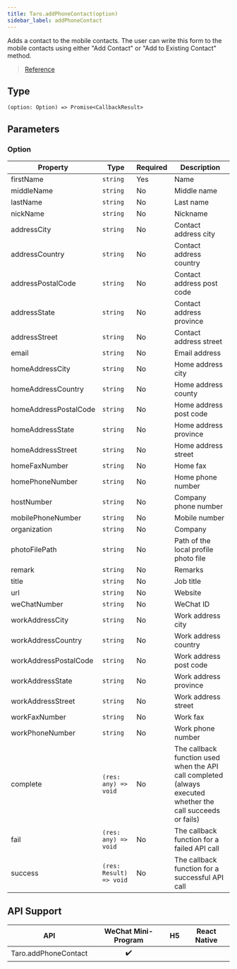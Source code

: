 ```yaml
---
title: Taro.addPhoneContact(option)
sidebar_label: addPhoneContact
---
```


Adds a contact to the mobile contacts. The user can write this form to the mobile contacts using either "Add Contact" or "Add to Existing Contact" method.

> [Reference](https://developers.weixin.qq.com/miniprogram/en/dev/api/device/contact/wx.addPhoneContact.html)

## Type

```tsx
(option: Option) => Promise<CallbackResult>
```

## Parameters

### Option

<table>
  <thead>
    <tr>
      <th>Property</th>
      <th>Type</th>
      <th style={{ textAlign: "center"}}>Required</th>
      <th>Description</th>
    </tr>
  </thead>
  <tbody>
    <tr>
      <td>firstName</td>
      <td><code>string</code></td>
      <td style={{ textAlign: "center"}}>Yes</td>
      <td>Name</td>
    </tr>
    <tr>
      <td>middleName</td>
      <td><code>string</code></td>
      <td style={{ textAlign: "center"}}>No</td>
      <td>Middle name</td>
    </tr>
    <tr>
      <td>lastName</td>
      <td><code>string</code></td>
      <td style={{ textAlign: "center"}}>No</td>
      <td>Last name</td>
    </tr>
    <tr>
      <td>nickName</td>
      <td><code>string</code></td>
      <td style={{ textAlign: "center"}}>No</td>
      <td>Nickname</td>
    </tr>
    <tr>
      <td>addressCity</td>
      <td><code>string</code></td>
      <td style={{ textAlign: "center"}}>No</td>
      <td>Contact address city</td>
    </tr>
    <tr>
      <td>addressCountry</td>
      <td><code>string</code></td>
      <td style={{ textAlign: "center"}}>No</td>
      <td>Contact address country</td>
    </tr>
    <tr>
      <td>addressPostalCode</td>
      <td><code>string</code></td>
      <td style={{ textAlign: "center"}}>No</td>
      <td>Contact address post code</td>
    </tr>
    <tr>
      <td>addressState</td>
      <td><code>string</code></td>
      <td style={{ textAlign: "center"}}>No</td>
      <td>Contact address province</td>
    </tr>
    <tr>
      <td>addressStreet</td>
      <td><code>string</code></td>
      <td style={{ textAlign: "center"}}>No</td>
      <td>Contact address street</td>
    </tr>
    <tr>
      <td>email</td>
      <td><code>string</code></td>
      <td style={{ textAlign: "center"}}>No</td>
      <td>Email address</td>
    </tr>
    <tr>
      <td>homeAddressCity</td>
      <td><code>string</code></td>
      <td style={{ textAlign: "center"}}>No</td>
      <td>Home address city</td>
    </tr>
    <tr>
      <td>homeAddressCountry</td>
      <td><code>string</code></td>
      <td style={{ textAlign: "center"}}>No</td>
      <td>Home address county</td>
    </tr>
    <tr>
      <td>homeAddressPostalCode</td>
      <td><code>string</code></td>
      <td style={{ textAlign: "center"}}>No</td>
      <td>Home address post code</td>
    </tr>
    <tr>
      <td>homeAddressState</td>
      <td><code>string</code></td>
      <td style={{ textAlign: "center"}}>No</td>
      <td>Home address province</td>
    </tr>
    <tr>
      <td>homeAddressStreet</td>
      <td><code>string</code></td>
      <td style={{ textAlign: "center"}}>No</td>
      <td>Home address street</td>
    </tr>
    <tr>
      <td>homeFaxNumber</td>
      <td><code>string</code></td>
      <td style={{ textAlign: "center"}}>No</td>
      <td>Home fax</td>
    </tr>
    <tr>
      <td>homePhoneNumber</td>
      <td><code>string</code></td>
      <td style={{ textAlign: "center"}}>No</td>
      <td>Home phone number</td>
    </tr>
    <tr>
      <td>hostNumber</td>
      <td><code>string</code></td>
      <td style={{ textAlign: "center"}}>No</td>
      <td>Company phone number</td>
    </tr>
    <tr>
      <td>mobilePhoneNumber</td>
      <td><code>string</code></td>
      <td style={{ textAlign: "center"}}>No</td>
      <td>Mobile number</td>
    </tr>
    <tr>
      <td>organization</td>
      <td><code>string</code></td>
      <td style={{ textAlign: "center"}}>No</td>
      <td>Company</td>
    </tr>
    <tr>
      <td>photoFilePath</td>
      <td><code>string</code></td>
      <td style={{ textAlign: "center"}}>No</td>
      <td>Path of the local profile photo file</td>
    </tr>
    <tr>
      <td>remark</td>
      <td><code>string</code></td>
      <td style={{ textAlign: "center"}}>No</td>
      <td>Remarks</td>
    </tr>
    <tr>
      <td>title</td>
      <td><code>string</code></td>
      <td style={{ textAlign: "center"}}>No</td>
      <td>Job title</td>
    </tr>
    <tr>
      <td>url</td>
      <td><code>string</code></td>
      <td style={{ textAlign: "center"}}>No</td>
      <td>Website</td>
    </tr>
    <tr>
      <td>weChatNumber</td>
      <td><code>string</code></td>
      <td style={{ textAlign: "center"}}>No</td>
      <td>WeChat ID</td>
    </tr>
    <tr>
      <td>workAddressCity</td>
      <td><code>string</code></td>
      <td style={{ textAlign: "center"}}>No</td>
      <td>Work address city</td>
    </tr>
    <tr>
      <td>workAddressCountry</td>
      <td><code>string</code></td>
      <td style={{ textAlign: "center"}}>No</td>
      <td>Work address country</td>
    </tr>
    <tr>
      <td>workAddressPostalCode</td>
      <td><code>string</code></td>
      <td style={{ textAlign: "center"}}>No</td>
      <td>Work address post code</td>
    </tr>
    <tr>
      <td>workAddressState</td>
      <td><code>string</code></td>
      <td style={{ textAlign: "center"}}>No</td>
      <td>Work address province</td>
    </tr>
    <tr>
      <td>workAddressStreet</td>
      <td><code>string</code></td>
      <td style={{ textAlign: "center"}}>No</td>
      <td>Work address street</td>
    </tr>
    <tr>
      <td>workFaxNumber</td>
      <td><code>string</code></td>
      <td style={{ textAlign: "center"}}>No</td>
      <td>Work fax</td>
    </tr>
    <tr>
      <td>workPhoneNumber</td>
      <td><code>string</code></td>
      <td style={{ textAlign: "center"}}>No</td>
      <td>Work phone number</td>
    </tr>
    <tr>
      <td>complete</td>
      <td><code>(res: any) =&gt; void</code></td>
      <td style={{ textAlign: "center"}}>No</td>
      <td>The callback function used when the API call completed (always executed whether the call succeeds or fails)</td>
    </tr>
    <tr>
      <td>fail</td>
      <td><code>(res: any) =&gt; void</code></td>
      <td style={{ textAlign: "center"}}>No</td>
      <td>The callback function for a failed API call</td>
    </tr>
    <tr>
      <td>success</td>
      <td><code>(res: Result) =&gt; void</code></td>
      <td style={{ textAlign: "center"}}>No</td>
      <td>The callback function for a successful API call</td>
    </tr>
  </tbody>
</table>

## API Support

| API | WeChat Mini-Program | H5 | React Native |
| :---: | :---: | :---: | :---: |
| Taro.addPhoneContact | ✔️ |  |  |
